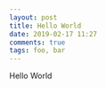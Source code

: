 ```yaml
---
layout: post
title: Hello World
date: 2019-02-17 11:27
comments: true
tags: foo, bar
---
```


Hello World

<canvas id="boo"></canvas>
<script type="text/javascript">
renderer = new Vex.Flow.Renderer(document.getElementById('boo'), Vex.Flow.Renderer.Backends.CANVAS)
artist = new Artist(10, 5, 200)
vextab = new VexTab(artist)
vextab.parse("\ntabstave clef=treble notation=true time=4/4 tablature=false\nnotes (C/4.E/4.G/4)");
artist.render(renderer);
</script>

<canvas id="boo2"></canvas>
<script type="text/javascript">
renderer = new Vex.Flow.Renderer(document.getElementById('boo2'), Vex.Flow.Renderer.Backends.CANVAS)
artist = new Artist(10, 5, 200)
vextab = new VexTab(artist)
vextab.parse("\ntabstave clef=treble notation=true time=4/4 tablature=false\nnotes (C/4.Eb/4.G/4) :8 C-Eb-G/5");
artist.render(renderer);
</script>


